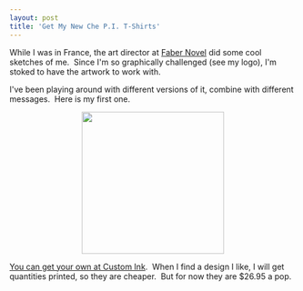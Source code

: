 ```yaml
---
layout: post
title: 'Get My New Che P.I. T-Shirts'
---
```

<p>While I was in France, the art director at <a href="http://www.fabernovel.com/en/">Faber Novel</a> did some cool sketches of me. &nbsp;Since I'm so graphically challenged (see my logo), I'm stoked to have the artwork to work with.</p>
<p>I've been playing around with different versions of it, combine with different messages. &nbsp;Here is my first one.</p>
<p><img style="display: block; margin-left: auto; margin-right: auto;" src="https://s3.amazonaws.com/kinlane-productions/api-evangelist/t-shirts/kin-lane-che-pi-red.jpg" alt="" width="250" /></p>
<p><a href="http://www.customink.com/designs/chepi/ebq0-000s-tdtd/hotlink?pc=HL-76684&amp;cm_mmc=hotlink-_-3-_-Header_txt-_-prehead1">You can get your own at Custom Ink</a>. &nbsp;When I find a design I like, I will get quantities printed, so they are cheaper. &nbsp;But for now they are $26.95 a pop.</p>